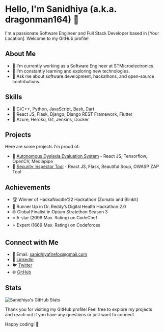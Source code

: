 # Hello, I'm Sanidhiya (a.k.a. dragonman164) 👋

I'm a passionate Software Engineer and Full Stack Developer based in [Your Location]. Welcome to my GitHub profile!

## About Me

- 💼 I'm currently working as a Software Engineer at STMicroelectronics.
- 🌱 I'm constantly learning and exploring new technologies.
- 💬 Ask me about software development, hackathons, and open-source contributions.

## Skills

- 🔧 C/C++, Python, JavaScript, Bash, Dart
- 🔧 React JS, Flask, Django, Django REST Framework, Flutter
- 🔧 Azure, Heroku, Git, Jenkins, Docker

## Projects

Here are some projects I'm proud of:

- 🚀 [Autonomous Dyslexia Evaluation System](link) - React JS, Tensorflow, OpenCV, Mediapipe
- 🚀 [Security Inspector Tool](link) - React JS, Flask, Beautiful Soup, OWASP ZAP Tool

## Achievements

- 🏆 Winner of HackaNoodle’22 Hackathon (Zomato and Blinkit)
- 🥈 Runner Up in Dr. Reddy’s Digital Health Hackathon 2.0
- 🌐 Global Finalist in Optum Stratethon Season 3
- ⭐ 5-star (2099 Max. Rating) on CodeChef
- ⭐ Expert (1669 Max. Rating) on Codeforces

## Connect with Me

- 📧 Email: sanidhiyafirefox@gmail.com
- 💼 [LinkedIn](https://www.linkedin.com/in/sanidhiya-godiyal-86a427192/)
- 🐦 [Twitter](https://twitter.com/your_twitter_handle)
- 🌐 [GitHub](https://github.com/dragonman164)

## Stats

![Sanidhiya's GitHub Stats](https://github-readme-stats.vercel.app/api?username=dragonman164&show_icons=true&hide=contribs,prs&cache_seconds=86400&theme=dark)

Thank you for visiting my GitHub profile! Feel free to explore my projects and reach out if you have any questions or just want to connect.

Happy coding! 🚀
